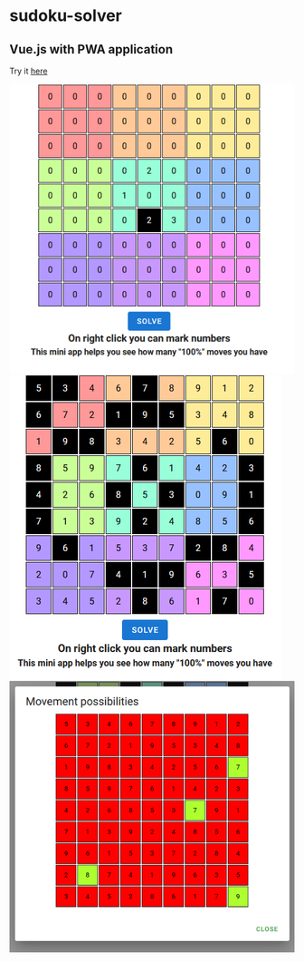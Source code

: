 # sudoku-solver
## Vue.js with PWA application

Try it [here](https://litys.github.io/sudoku/)

![preview](screen.png)
![preview](screen1.png)
![preview](screen2.png)
